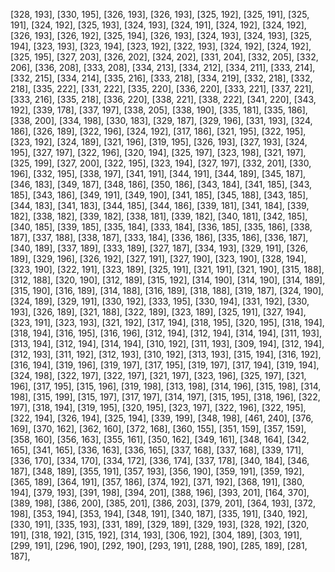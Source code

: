[328, 193],
[330, 195],
[326, 193],
[326, 193],
[325, 192],
[325, 191],
[325, 191],
[324, 192],
[325, 193],
[324, 193],
[324, 191],
[324, 192],
[324, 192],
[326, 193],
[326, 192],
[325, 194],
[326, 193],
[324, 193],
[324, 193],
[325, 194],
[323, 193],
[323, 194],
[323, 192],
[322, 193],
[324, 192],
[324, 192],
[325, 195],
[327, 203],
[326, 202],
[324, 202],
[331, 204],
[332, 205],
[332, 206],
[336, 208],
[333, 208],
[334, 213],
[334, 212],
[334, 211],
[333, 214],
[332, 215],
[334, 214],
[335, 216],
[333, 218],
[334, 219],
[332, 218],
[332, 218],
[335, 222],
[331, 222],
[335, 220],
[336, 220],
[333, 221],
[337, 221],
[333, 216],
[335, 218],
[336, 220],
[338, 221],
[338, 222],
[341, 220],
[343, 192],
[339, 178],
[337, 197],
[338, 205],
[338, 190],
[335, 181],
[335, 186],
[338, 200],
[334, 198],
[330, 183],
[329, 187],
[329, 196],
[331, 193],
[324, 186],
[326, 189],
[322, 196],
[324, 192],
[317, 186],
[321, 195],
[322, 195],
[323, 192],
[324, 189],
[321, 196],
[319, 195],
[326, 193],
[327, 193],
[324, 195],
[327, 197],
[322, 196],
[320, 194],
[325, 197],
[323, 198],
[321, 197],
[325, 199],
[327, 200],
[322, 195],
[323, 194],
[327, 197],
[332, 201],
[330, 196],
[332, 195],
[338, 197],
[341, 191],
[344, 191],
[344, 189],
[345, 187],
[346, 183],
[349, 187],
[348, 186],
[350, 186],
[343, 184],
[341, 185],
[343, 185],
[343, 186],
[349, 191],
[349, 190],
[341, 185],
[345, 188],
[343, 185],
[344, 183],
[341, 183],
[344, 185],
[344, 186],
[339, 181],
[341, 184],
[339, 182],
[338, 182],
[339, 182],
[338, 181],
[339, 182],
[340, 181],
[342, 185],
[340, 185],
[339, 185],
[335, 184],
[333, 184],
[336, 185],
[335, 186],
[338, 187],
[337, 188],
[338, 187],
[333, 184],
[336, 186],
[335, 186],
[336, 187],
[340, 189],
[337, 189],
[333, 189],
[327, 187],
[334, 193],
[329, 191],
[326, 189],
[329, 196],
[326, 192],
[327, 191],
[327, 190],
[323, 190],
[328, 194],
[323, 190],
[322, 191],
[323, 189],
[325, 191],
[321, 191],
[321, 190],
[315, 188],
[312, 188],
[320, 190],
[312, 189],
[315, 192],
[314, 190],
[314, 190],
[314, 189],
[315, 190],
[316, 189],
[314, 188],
[316, 189],
[318, 188],
[319, 187],
[324, 190],
[324, 189],
[329, 191],
[330, 192],
[333, 195],
[330, 194],
[331, 192],
[330, 193],
[326, 189],
[321, 188],
[322, 189],
[323, 189],
[325, 191],
[327, 194],
[323, 191],
[323, 193],
[321, 192],
[317, 194],
[318, 195],
[320, 195],
[318, 194],
[318, 194],
[316, 195],
[316, 196],
[312, 194],
[312, 194],
[314, 194],
[311, 193],
[313, 194],
[312, 194],
[314, 194],
[310, 192],
[311, 193],
[309, 194],
[312, 194],
[312, 193],
[311, 192],
[312, 193],
[310, 192],
[313, 193],
[315, 194],
[316, 192],
[316, 194],
[319, 196],
[319, 197],
[317, 195],
[319, 197],
[317, 194],
[319, 194],
[324, 198],
[322, 197],
[322, 197],
[321, 197],
[323, 196],
[325, 197],
[321, 196],
[317, 195],
[315, 196],
[319, 198],
[313, 198],
[314, 196],
[315, 198],
[314, 198],
[315, 199],
[315, 197],
[317, 197],
[314, 197],
[315, 195],
[318, 196],
[322, 197],
[318, 194],
[319, 195],
[320, 195],
[323, 197],
[322, 196],
[322, 195],
[322, 194],
[326, 194],
[325, 194],
[339, 199],
[348, 198],
[461, 240],
[376, 169],
[370, 162],
[362, 160],
[372, 168],
[360, 155],
[351, 159],
[357, 159],
[358, 160],
[356, 163],
[355, 161],
[350, 162],
[349, 161],
[348, 164],
[342, 165],
[341, 165],
[336, 163],
[336, 165],
[337, 168],
[337, 168],
[339, 171],
[336, 170],
[334, 170],
[334, 172],
[336, 174],
[337, 178],
[340, 184],
[346, 187],
[348, 189],
[355, 191],
[357, 193],
[356, 190],
[359, 191],
[359, 192],
[365, 189],
[364, 191],
[357, 186],
[374, 192],
[371, 192],
[368, 191],
[380, 194],
[379, 193],
[391, 198],
[394, 201],
[388, 196],
[393, 201],
[164, 370],
[389, 198],
[386, 200],
[385, 201],
[386, 203],
[379, 201],
[364, 193],
[372, 198],
[353, 194],
[353, 194],
[348, 191],
[340, 187],
[335, 191],
[340, 192],
[330, 191],
[335, 193],
[331, 189],
[329, 189],
[329, 193],
[328, 192],
[320, 191],
[318, 192],
[315, 192],
[314, 193],
[306, 192],
[304, 189],
[303, 191],
[299, 191],
[296, 190],
[292, 190],
[293, 191],
[288, 190],
[285, 189],
[281, 187],
